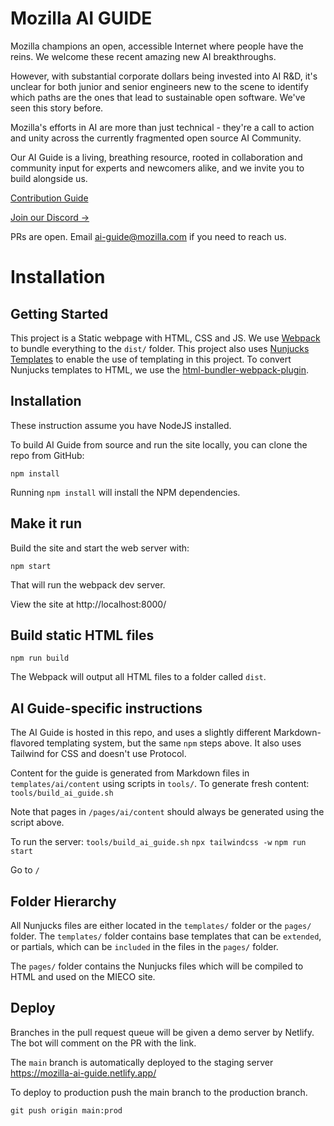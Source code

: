 # Mozilla AI GUIDE

Mozilla champions an open, accessible Internet where people have the reins. We welcome these recent amazing new AI breakthroughs.

However, with substantial corporate dollars being invested into AI R&D, it's unclear for both junior and senior engineers new to the scene to identify which paths are the ones that lead to sustainable open software. We've seen this story before.  

Mozilla's efforts in AI are more than just technical - they're a call to action and unity across the currently fragmented open source AI Community. 

Our AI Guide is a living, breathing resource, rooted in collaboration and community input for experts and newcomers alike, and we invite you to build alongside us.

[Contribution Guide](https://ai-guide.future.mozilla.com/content/contributions/index.html)

[Join our Discord →](https://discord.gg/3egbzTKhdk) 

PRs are open. Email ai-guide@mozilla.com if you need to reach us.

# Installation

## Getting Started

This project is a Static webpage with HTML, CSS and JS. We use [Webpack](https://webpack.js.org/) to bundle everything to the `dist/` folder. This project also uses [Nunjucks Templates](https://mozilla.github.io/nunjucks/) to enable the use of templating in this project. To convert Nunjucks templates to HTML, we use the [html-bundler-webpack-plugin](https://github.com/webdiscus/html-bundler-webpack-plugin).

## Installation
These instruction assume you have NodeJS installed.

To build AI Guide from source and run the site locally, you can
clone the repo from GitHub:

```
npm install
```

Running `npm install` will install the NPM dependencies.

## Make it run

Build the site and start the web server with:

```
npm start
```

That will run the webpack dev server.

View the site at http://localhost:8000/

## Build static HTML files

```
npm run build
```

The Webpack will output all HTML files to a folder called `dist`.

## AI Guide-specific instructions
The AI Guide is hosted in this repo, and uses a slightly different Markdown-flavored templating system, but the same `npm` steps above. It also uses Tailwind for CSS and doesn't use Protocol.

Content for the guide is generated from Markdown files in `templates/ai/content` using scripts in `tools/`.
To generate fresh content:
`tools/build_ai_guide.sh`

Note that pages in `/pages/ai/content` should always be generated using the script above.

To run the server:
`tools/build_ai_guide.sh`
`npx tailwindcss -w` 
`npm run start`

Go to `/`

## Folder Hierarchy  

All Nunjucks files are either located in the `templates/` folder or the `pages/` folder.
The `templates/` folder contains base templates that can be `extended`, or partials, which can be `included` in the files in the `pages/` folder.

The `pages/` folder contains the Nunjucks files which will be compiled to HTML and used on the MIECO site.


## Deploy

Branches in the pull request queue will be given a demo server by Netlify. The bot will comment on the PR with the link.

The `main` branch is automatically deployed to the staging server https://mozilla-ai-guide.netlify.app/

To deploy to production push the main branch to the production branch.

```
git push origin main:prod
```
